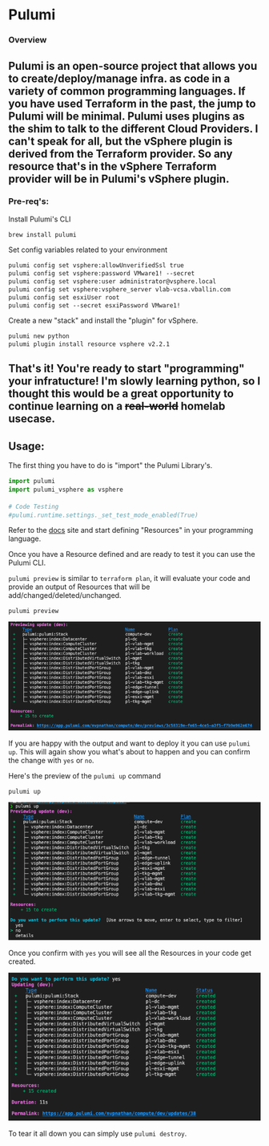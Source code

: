 # Pulumi

### Overview
Pulumi is an open-source project that allows you to create/deploy/manage infra. as code in a variety of common programming languages. If you have used Terraform in the past, the jump to Pulumi will be minimal. Pulumi uses plugins as the shim to talk to the different Cloud Providers. I can't speak for all, but the vSphere plugin is derived from the Terraform provider. So any resource that's in the vSphere Terraform provider will be in Pulumi's vSphere plugin.
---

### Pre-req's:

Install Pulumi's CLI
```
brew install pulumi
```

Set config variables related to your environment
```
pulumi config set vsphere:allowUnverifiedSsl true
pulumi config set vsphere:password VMware1! --secret
pulumi config set vsphere:user administrator@vsphere.local
pulumi config set vsphere:vsphere_server vlab-vcsa.vballin.com
pulumi config set esxiUser root
pulumi config set --secret esxiPassword VMware1!
```

Create a new "stack" and install the "plugin" for vSphere.
```
pulumi new python
pulumi plugin install resource vsphere v2.2.1
```

That's it! You're ready to start "programming" your infratucture! I'm **slowly** learning python, so I thought this would be a great opportunity to continue learning on a ~~real-world~~ homelab usecase. 
---

## Usage:

The first thing you have to do is "import" the Pulumi Library's.
```python
import pulumi
import pulumi_vsphere as vsphere

# Code Testing
#pulumi.runtime.settings._set_test_mode_enabled(True)  
```

Refer to the [docs](https://www.pulumi.com/docs/reference/pkg/vsphere/) site and start defining "Resources" in your programming language.

Once you have a Resource defined and are ready to test it you can use the Pulumi CLI.

`pulumi preview` is similar to `terraform plan`, it will evaluate your code and provide an output of Resources that will be add/changed/deleted/unchanged.
```
pulumi preview
```
<img src="../images/pulumi_preview.png">

If you are happy with the output and want to deploy it you can use `pulumi up`. This will again show you what's about to happen and you can confirm the change with `yes` or `no`.

Here's the preview of the `pulumi up` command
```
pulumi up
```
<img src="../images/pulumi_up_preview.png">

Once you confirm with `yes` you will see all the Resources in your code get created.

<img src="../images/pulumi_up_complete.png">

To tear it all down you can simply use `pulumi destroy`.
